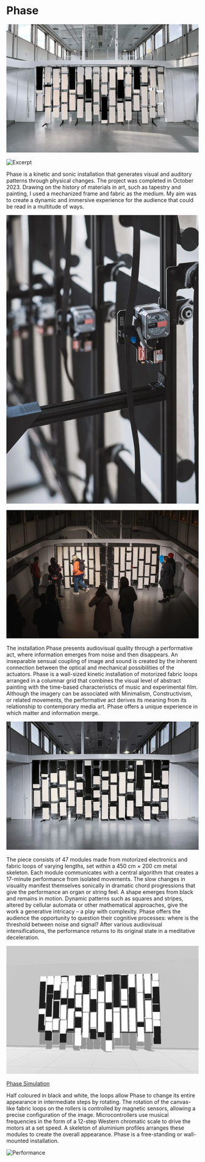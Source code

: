 # Phase

![Phase Total](./_images/al23_phase_total_daylight.webp)

<div class='embed-container'>

![Excerpt](https://www.youtube.com/embed/k80ZGDLzbgk?rel=0&modestbranding=1&showinfo=0&fs=0&controls=2 ":include :type=iframe width=100%")

</div>

Phase is a kinetic and sonic installation that generates visual and auditory patterns through physical changes. The project was completed in October 2023. Drawing on the history of materials in art, such as tapestry and painting, I used a mechanized frame and fabric as the medium. My aim was to create a dynamic and immersive experience for the audience that could be read in a multitude of ways.

![Phase Detail](./_images/al23_phase_detail.webp)

![Exhibition](./_images/al23_phase_exhibition.webp)

The installation Phase presents audiovisual quality through a performative act, where information emerges from noise and then disappears. An inseparable sensual coupling of image and sound is created by the inherent connection between the optical and mechanical possibilities of the actuators. Phase is a wall-sized kinetic installation of motorized fabric loops arranged in a columnar grid that combines the visual level of abstract painting with the time-based characteristics of music and experimental film. Although the imagery can be associated with Minimalism, Constructivism, or related movements, the performative act derives its meaning from its relationship to contemporary media art. Phase offers a unique experience in which matter and information merge.

![Phase Total](./_images/al23_phase_total_dawn.webp)

The piece consists of 47 modules made from motorized electronics and fabric loops of varying lengths, set within a 450 cm × 200 cm metal skeleton. Each module communicates with a central algorithm that creates a 17-minute performance from isolated movements. The slow changes in visuality manifest themselves sonically in dramatic chord progressions that give the performance an organ or string feel. A shape emerges from black and remains in motion. Dynamic patterns such as squares and stripes, altered by cellular automata or other mathematical approaches, give the work a generative intricacy – a play with complexity. Phase offers the audience the opportunity to question their cognitive processes: where is the threshold between noise and signal? After various audiovisual intensifications, the performance returns to its original state in a meditative deceleration.

![Simulation](./_images/al23_phase_simulation.webp)

<div class='embed-container'>

[Phase Simulation](https://player.vimeo.com/video/874696401?h=419a94173b&title=0&byline=0&portrait=0 ":include :type=iframe width=100%")

</div>

Half coloured in black and white, the loops allow Phase to change its entire appearance in intermediate steps by rotating. The rotation of the canvas-like fabric loops on the rollers is controlled by magnetic sensors, allowing a precise configuration of the image. Microcontrollers use musical frequencies in the form of a 12-step Western chromatic scale to drive the motors at a set speed. A skeleton of aluminium profiles arranges these modules to create the overall appearance. Phase is a free-standing or wall-mounted installation.

<div class='embed-container'>

![Performance](https://www.youtube.com/embed/E0095yhbdls?rel=0&modestbranding=1&showinfo=0&fs=0&controls=2 ":include :type=iframe width=100%")

</div>
